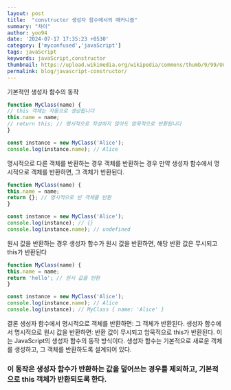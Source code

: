 ```yaml
---
layout: post
title:  "constructor 생성자 함수에서의 매커니즘"
summary: "차이"
author: yoo94
date: '2024-07-17 17:35:23 +0530'
category: ['myconfused','javaScript']
tags: javaScript
keywords: javaScript,constructor
thumbnail: https://upload.wikimedia.org/wikipedia/commons/thumb/9/99/Unofficial_JavaScript_logo_2.svg/1200px-Unofficial_JavaScript_logo_2.svg.png
permalink: blog/javascript-constructor/
---
```


기본적인 생성자 함수의 동작
```js
function MyClass(name) {
// this 객체는 자동으로 생성됩니다
this.name = name;
// return this; // 명시적으로 작성하지 않아도 암묵적으로 반환됩니다
}

const instance = new MyClass('Alice');
console.log(instance.name); // Alice
```
명시적으로 다른 객체를 반환하는 경우
객체를 반환하는 경우
만약 생성자 함수에서 명시적으로 객체를 반환하면, 그 객체가 반환된다.

```js
function MyClass(name) {
this.name = name;
return {}; // 명시적으로 빈 객체를 반환
}

const instance = new MyClass('Alice');
console.log(instance); // {}
console.log(instance.name); // undefined
```
원시 값을 반환하는 경우
생성자 함수가 원시 값을 반환하면, 해당 반환 값은 무시되고 this가 반환된다

```js
function MyClass(name) {
this.name = name;
return 'hello'; // 원시 값을 반환
}

const instance = new MyClass('Alice');
console.log(instance.name); // Alice
console.log(instance); // MyClass { name: 'Alice' }
```
결론
생성자 함수에서 명시적으로 객체를 반환하면: 그 객체가 반환된다.
생성자 함수에서 명시적으로 원시 값을 반환하면: 반환 값이 무시되고 암묵적으로 this가 반환된다.
이는 JavaScript의 생성자 함수의 동작 방식이다. 생성자 함수는 기본적으로 새로운 객체를 생성하고, 그 객체를 반환하도록 설계되어 있다. 
### 이 동작은 생성자 함수가 반환하는 값을 덮어쓰는 경우를 제외하고, 기본적으로 this 객체가 반환되도록 한다.
